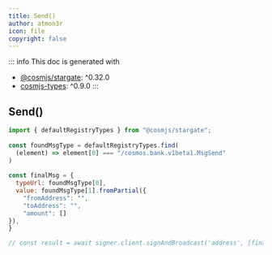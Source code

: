 ```yaml
---
title: Send()
author: atmon3r
icon: file
copyright: false
---
```


::: info
This doc is generated with 
- [@cosmjs/stargate](https://www.npmjs.com/package/@cosmjs/stargate): ^0.32.0
- [cosmjs-types](https://www.npmjs.com/package/cosmjs-types): ^0.9.0
:::
  
## Send()
 
```js
import { defaultRegistryTypes } from "@cosmjs/stargate";
 
const foundMsgType = defaultRegistryTypes.find(
  (element) => element[0] === "/cosmos.bank.v1beta1.MsgSend"
)
  
const finalMsg = {
  typeUrl: foundMsgType[0],
  value: foundMsgType[1].fromPartial({
    "fromAddress": "",
    "toAddress": "",
    "amount": []
}),
}

// const result = await signer.client.signAndBroadcast('address', [finalMsg], "auto", "")
 
```
   

